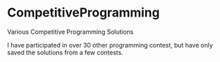# CompetitiveProgramming
Various Competitive Programming Solutions

I have participated in over 30 other programming contest, but have only saved the solutions from a few contests.
